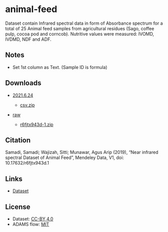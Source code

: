 # animal-feed
Dataset contain Infrared spectral data in form of Absorbance spectrum for a total of 25 Animal 
feed samples from agricultural residues (Sago, coffee pulp, cocoa pod and corncob). Nutritive 
values were measured: IVOMD, IVDMD, NDF and ADF. 

## Notes

* Set 1st column as Text. (Sample ID is formula)


## Downloads

* [2021.6.24](https://github.com/spectral-datasets/animal-feed/releases/tag/v2021.6.24)

  * [csv.zip](https://github.com/spectral-datasets/animal-feed/releases/download/v2021.6.24/csv.zip)
 
* [raw](https://github.com/spectral-datasets/animal-feed/releases/tag/raw)

  * [r6fjtx943d-1.zip](https://github.com/spectral-datasets/animal-feed/releases/download/raw/r6fjtx943d-1.zip) 


## Citation

Samadi, Samadi; Wajizah, Sitti; Munawar, Agus Arip (2019), “Near infrared spectral Dataset of Animal Feed”, Mendeley Data, V1, doi: 10.17632/r6fjtx943d.1


## Links

* [Dataset](https://data.mendeley.com/datasets/r6fjtx943d/1)


## License

* Dataset: [CC-BY 4.0](https://creativecommons.org/licenses/by/4.0/)
* ADAMS flow: [MIT](https://opensource.org/licenses/MIT)
